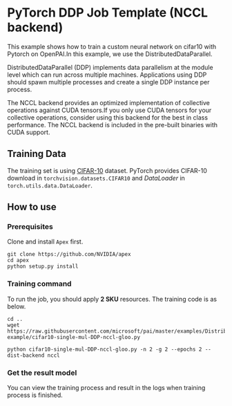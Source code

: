 # PyTorch DDP Job Template (NCCL backend)

This example shows how to train a custom neural network on cifar10 with Pytorch on OpenPAI.In this example, we use the DistributedDataParallel.

DistributedDataParallel (DDP) implements data parallelism at the module level which can run across multiple machines. Applications using DDP should spawn multiple processes and create a single DDP instance per process.

The NCCL backend provides an optimized implementation of collective operations against CUDA tensors.If you only use CUDA tensors for your collective operations, consider using this backend for the best in class performance. The NCCL backend is included in the pre-built binaries with CUDA support.

## Training Data

The training set is using [CIFAR-10](https://www.cs.toronto.edu/~kriz/cifar.html) dataset. PyTorch provides CIFAR-10 download in `torchvision.datasets.CIFAR10` and *DataLoader* in `torch.utils.data.DataLoader`.

## How to use

### Prerequisites

Clone and install `Apex` first.
```
git clone https://github.com/NVIDIA/apex
cd apex
python setup.py install
```
  
### Training command

To run the job, you should apply **2 SKU** resources. The training code is as below.
```
cd ..
wget https://raw.githubusercontent.com/microsoft/pai/master/examples/Distributed-example/cifar10-single-mul-DDP-nccl-gloo.py

python cifar10-single-mul-DDP-nccl-gloo.py -n 2 -g 2 --epochs 2 --dist-backend nccl
```

### Get the result model

You can view the training process and result in the logs when training process is finished.
